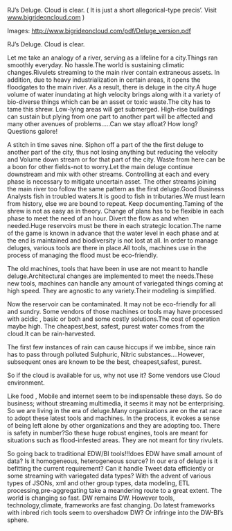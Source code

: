 RJ’s Deluge. Cloud is clear. 
( It is just a short allegorical-type precis’.  Visit www.bigrideoncloud.com )


Images: http://www.bigrideoncloud.com/pdf/Deluge_version.pdf



RJ’s Deluge. Cloud is clear.

Let me take an analogy of a river, serving as a lifeline for a city.Things ran smoothly
everyday. No hassle.The world is sustaining climatic changes.Rivulets streaming to the
main river contain extraneous assets. In addition, due to heavy industrialization in certain
areas, it opens the floodgates to the main river. As a result, there is deluge in the city.A
huge volume of water inundating at high velocity brings along with it a variety of
bio-diverse things which can be an asset or toxic waste.The city has to tame this shrew.
Low-lying areas will get submerged. High-rise buildings can sustain but plying from one
part to another part will be affected and many other avenues of problems.....Can we stay
afloat? How long?Questions galore!


A stitch in time saves nine. Siphon off a part of the the first deluge to another part of the
city, thus not losing anything but reducing the velocity and Volume down stream or for
that part of the city. Waste from here can be a boon for other fields-not to worry.Let the
main deluge continue downstream and mix with other streams. Controlling at each and
every phase is necessary to mitigate uncertain asset. The other streams joining the main
river too follow the same pattern as the first deluge.Good Business Analysts fish in
troubled waters.It is good to fish in tributaries.We must learn from history, else we are
bound to repeat. Keep documenting.Taming of the shrew is not as easy as in theory.
Change of plans has to be flexible in each phase to meet the need of an hour. Divert the
flow as and when needed.Huge reservoirs must be there in each strategic location.The
name of the game is known in advance that the water level in each phase and at the end is
maintained and biodiversity is not lost at all. In order to manage deluges, various tools are
there in place.All tools, machines use in the process of managing the flood must be
eco-friendly.


The old machines, tools that have been in use are not meant to handle 
deluge.Architectural changes are implemented to meet the needs.These new tools,
machines can handle any amount of variegated things coming at high speed. They are
agnostic to any variety.Their modeling is simplified.


Now the reservoir can be contaminated. It may not be eco-friendly for all and sundry.
Some vendors of those machines or tools may have processed with acidic , basic or both
and some costly solutions.The cost of operation maybe high. The cheapest,best, safest,
purest water comes from the cloud.It can be rain-harvested.


The first few instances of rain can cause hiccups if we imbibe, since rain has to pass
through polluted Sulphuric, Nitric substances....However, subsequent ones are known to
be the best, cheapest,safest, purest.


So if the cloud is available for us, why not use it? Some vendors use Cloud environment.


Like food , Mobile and internet seem to be indispensable these days. So do business;
without streaming multimedia, it seems it may not be enterprising. So we are living in the
era of deluge.Many organizations are on the rat race to adopt these latest tools and
machines. In the process, it evokes a sense of being left alone by other organizations and
they are adopting too. There is safety in number?So these huge robust engines, tools are
meant for situations such as flood-infested areas. They are not meant for tiny rivulets.


So going back to traditional EDW/BI tools!!!does EDW have small amount of data? Is it
homogeneous, heterogeneous source? In our era of deluge is it befitting the current
requirement? Can it handle Tweet data efficiently or some streaming with variegated data
types? With the advent of various types of JSONs, xml and other group types, data
modeling, ETL processing,pre-aggregating take a meandering route to a great extent. The
world is changing so fast. DW remains DW. However tools, technology,climate,
frameworks are fast changing. Do latest frameworks with inbred rich tools seem to
overshadow DW? Or infringe into the DW-BI’s sphere. 
